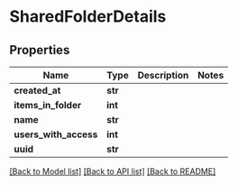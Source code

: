 # SharedFolderDetails

## Properties
Name | Type | Description | Notes
------------ | ------------- | ------------- | -------------
**created_at** | **str** |  | 
**items_in_folder** | **int** |  | 
**name** | **str** |  | 
**users_with_access** | **int** |  | 
**uuid** | **str** |  | 

[[Back to Model list]](../README.md#documentation-for-models) [[Back to API list]](../README.md#documentation-for-api-endpoints) [[Back to README]](../README.md)

